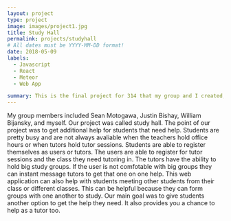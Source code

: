 ```yaml
---
layout: project
type: project
image: images/project1.jpg
title: Study Hall 
permalink: projects/studyhall
# All dates must be YYYY-MM-DD format!
date: 2018-05-09
labels:
  - Javascript
  - React
  - Meteor
  - Web App

summary: This is the final project for 314 that my group and I created, enjoy! 
---
```

My group members included Sean Motogawa, Justin Bishay, William Bijansky, and myself. Our project was called study hall. The point of our project was to get additional help for students that need help. Students are pretty busy and are not always avaliable when the teachers hold office hours or when tutors hold tutor sessions. Students are able to register themselves as users or tutors. The users are able to register for tutor sessions and the class they need tutoring in. The tutors have the ability to hold big study groups. If the user is not comfotable with big groups they can instant message tutors to get that one on one help. This web application can also help with students meeting other students from their class or different classes. This can be helpful because they can form groups with one another to study. Our main goal was to give students another option to get the help they need. It also provides you a chance to help as a tutor too. 


